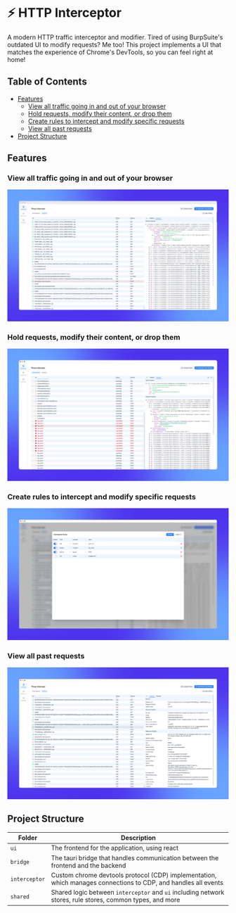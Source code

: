 # ⚡ HTTP Interceptor

A modern HTTP traffic interceptor and modifier. Tired of using BurpSuite's outdated UI to modify requests? Me too! This project implements a UI that matches
the experience of Chrome's DevTools, so you can feel right at home!

## Table of Contents

- [Features](#features)
  - [View all traffic going in and out of your browser](#view-all-traffic-going-in-and-out-of-your-browser)
  - [Hold requests, modify their content, or drop them](#hold-requests-modify-their-content-or-drop-them)
  - [Create rules to intercept and modify specific requests](#create-rules-to-intercept-and-modify-specific-requests)
  - [View all past requests](#view-all-past-requests)
- [Project Structure](#project-structure)

## Features

### View all traffic going in and out of your browser

![request-viewer](images/Requests.png)

### Hold requests, modify their content, or drop them

![request-viewer](images/Intercept.png)

### Create rules to intercept and modify specific requests

![request-viewer](images/Rules.png)

### View all past requests

![request-viewer](images/History.png)

## Project Structure

| Folder        | Description                                                                                                    |
| ------------- | -------------------------------------------------------------------------------------------------------------- |
| `ui`          | The frontend for the application, using react                                                                  |
| `bridge`      | The tauri bridge that handles communication between the frontend and the backend                               |
| `interceptor` | Custom chrome devtools protocol (CDP) implementation, which manages connections to CDP, and handles all events |
| `shared`      | Shared logic between `interceptor` and `ui` including network stores, rule stores, common types, and more      |
